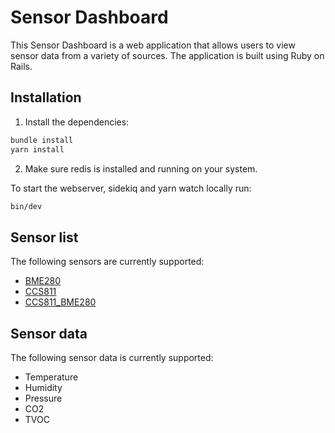 # Sensor Dashboard
This Sensor Dashboard is a web application that allows users to view sensor data from a variety of sources. The application is built using Ruby on Rails.

## Installation
1. Install the dependencies:
```bash
bundle install
yarn install
```

2. Make sure redis is installed and running on your system.

To start the webserver, sidekiq and yarn watch locally run:
```bash
bin/dev
```

## Sensor list
The following sensors are currently supported:
- [BME280](https://www.adafruit.com/product/2652)
- [CCS811](https://www.adafruit.com/product/3566)
- [CCS811_BME280](https://www.bastelgarage.ch/ccs811-bme280-co2-air-quality-umwelt-sensor)

## Sensor data
The following sensor data is currently supported:
- Temperature
- Humidity
- Pressure
- CO2
- TVOC
